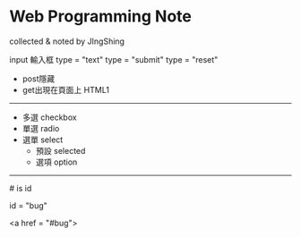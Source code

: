# Web Programming Note
collected & noted by JIngShing

input 輸入框
type = "text"
type = "submit"
type = "reset"

* post隱藏
* get出現在頁面上
HTML1
-------
* 多選 checkbox
* 單選 radio
* 選單 select
  * 預設 selected
  * 選項 option
-------
\# is id

id = "bug"

\<a href = "#bug">
